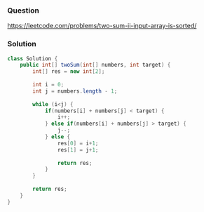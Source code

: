 ### Question
https://leetcode.com/problems/two-sum-ii-input-array-is-sorted/

### Solution
```JAVA
class Solution {
    public int[] twoSum(int[] numbers, int target) {
        int[] res = new int[2];
        
        int i = 0;
        int j = numbers.length - 1;
        
        while (i<j) {
            if(numbers[i] + numbers[j] < target) {
                i++;
            } else if(numbers[i] + numbers[j] > target) {
                j--;
            } else {
                res[0] = i+1;
                res[1] = j+1;
                
                return res;
            }
        }
        
        return res;
    }
}
```
